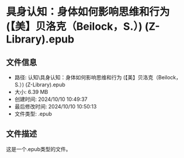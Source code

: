 ﻿# 具身认知：身体如何影响思维和行为 (【美】贝洛克（Beilock，S.）) (Z-Library).epub

## 文件信息
- 路径: 认知\具身认知：身体如何影响思维和行为 (【美】贝洛克（Beilock，S.）) (Z-Library).epub
- 大小: 6.39 MB
- 创建时间: 2024/10/10 10:49:37
- 最后修改时间: 2024/10/10 10:50:13
- 文件类型: .epub

## 文件描述
这是一个.epub类型的文件。

